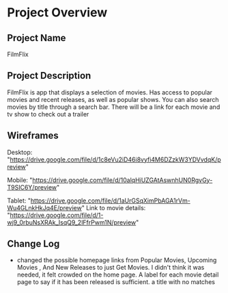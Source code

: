 # Project Overview

## Project Name

FilmFlix

## Project Description

FilmFlix is app that displays a selection of movies. Has access to popular movies and recent releases, as well as popular shows. You can also search movies by title through a search bar. There will be a link for each movie and tv show to check out a trailer

## Wireframes


Desktop: 
"https://drive.google.com/file/d/1c8eVu2iD46i8vyfi4M6DZzkW3YDVvdqK/preview"


Mobile:
"https://drive.google.com/file/d/10alqHiUZGAtAswnhUN0RgvGy-T9SIC6Y/preview" 

Tablet:
"https://drive.google.com/file/d/1aUrGSqXimPbAGA1rVm-Wu4GLnkHkJq4E/preview" 
Link to movie details:  "https://drive.google.com/file/d/1-wj9_0rbuNsXRAk_IsqQ9_2lFfrPwm1N/preview" 



## Change Log
- changed the possible homepage links from Popular Movies, Upcoming Movies , And New Releases to just Get Movies. I didn't think it was needed, it felt crowded on the home page. A label for each movie detail page to say if it has been released is sufficient.  a title with no matches
